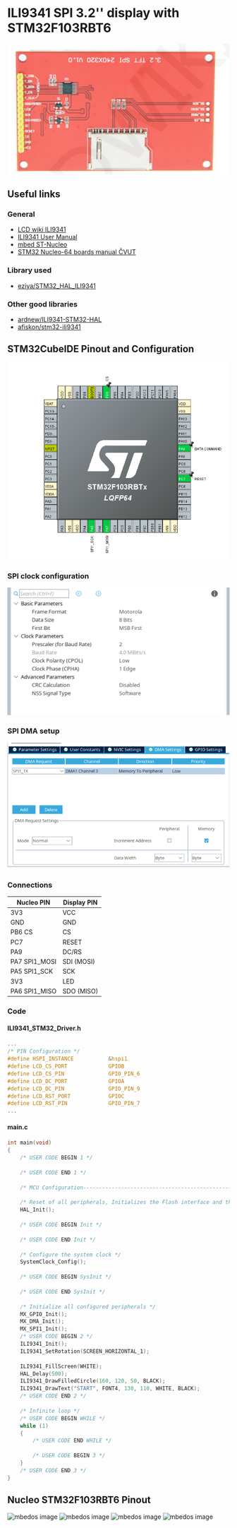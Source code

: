 # ILI9341 SPI 3.2'' display with STM32F103RBT6

![display img](img/Screenshot_20230731_190352.png)

## Useful links  
### General
* [LCD wiki ILI9341](http://www.lcdwiki.com/3.2inch_SPI_Module_ILI9341_SKU:MSP3218)  
* [ILI9341 User Manual](http://www.lcdwiki.com/res/MSP3218/3.2inch_SPI_Module_MSP3218_User_Manual_EN.pdf)  
* [mbed ST-Nucleo](https://os.mbed.com/platforms/ST-Nucleo-F103RB/)
* [STM32 Nucleo-64 boards manual ČVUT](https://cw.fel.cvut.cz/b201/_media/courses/a8m37mam/documents/en.dm00105823.pdf)

### Library used
* [eziya/STM32_HAL_ILI9341](https://github.com/eziya/STM32_HAL_ILI9341)


### Other good libraries
* [ardnew/ILI9341-STM32-HAL](https://github.com/ardnew/ILI9341-STM32-HAL)
* [afiskon/stm32-ili9341](https://github.com/afiskon/stm32-ili9341)

## STM32CubeIDE Pinout and Configuration
![cubeideimg](img/Screenshot_20230731_184603.png)


### SPI clock configuration
![SPI clock](img/Screenshot_20230731_214813.png)

### SPI DMA setup
![DMA setup](img/Screenshot_20230801_131318.png)

### Connections
|Nucleo PIN|Display PIN|
|---|---|
|3V3|VCC|
|GND|GND|
|PB6 CS|CS|
|PC7|RESET|
|PA9|DC/RS|
|PA7 SPI1_MOSI|SDI (MOSI)|
|PA5 SPI1_SCK|SCK|
|3V3|LED|
|PA6 SPI1_MISO|SDO (MISO)|

### Code
#### ILI9341_STM32_Driver.h

```c
...
/* PIN Configuration */
#define HSPI_INSTANCE			&hspi1
#define LCD_CS_PORT				GPIOB
#define LCD_CS_PIN				GPIO_PIN_6
#define LCD_DC_PORT				GPIOA
#define LCD_DC_PIN				GPIO_PIN_9
#define	LCD_RST_PORT			GPIOC
#define	LCD_RST_PIN				GPIO_PIN_7
...

```
#### main.c
```c
int main(void)
{
	/* USER CODE BEGIN 1 */

	/* USER CODE END 1 */

	/* MCU Configuration--------------------------------------------------------*/

	/* Reset of all peripherals, Initializes the Flash interface and the Systick. */
	HAL_Init();

	/* USER CODE BEGIN Init */

	/* USER CODE END Init */

	/* Configure the system clock */
	SystemClock_Config();

	/* USER CODE BEGIN SysInit */

	/* USER CODE END SysInit */

	/* Initialize all configured peripherals */
	MX_GPIO_Init();
	MX_DMA_Init();
	MX_SPI1_Init();
	/* USER CODE BEGIN 2 */
	ILI9341_Init();
	ILI9341_SetRotation(SCREEN_HORIZONTAL_1);

	ILI9341_FillScreen(WHITE);
	HAL_Delay(500);
	ILI9341_DrawFilledCircle(160, 120, 50, BLACK);
	ILI9341_DrawText("START", FONT4, 130, 110, WHITE, BLACK);
	/* USER CODE END 2 */

	/* Infinite loop */
	/* USER CODE BEGIN WHILE */
	while (1)
	{
		/* USER CODE END WHILE */

		/* USER CODE BEGIN 3 */
	}
	/* USER CODE END 3 */
}
```

## Nucleo STM32F103RBT6 Pinout
![mbedos image](https://os.mbed.com/media/uploads/bcostm/nucleo_f103rb_2018_07_06_arduino_left.png)
![mbedos image](https://os.mbed.com/media/uploads/bcostm/nucleo_f103rb_2018_07_06_arduino_right.png)
![mbedos image](https://os.mbed.com/media/uploads/bcostm/nucleo_f103rb_2018_07_06_morpho_left.png)
![mbedos image](https://os.mbed.com/media/uploads/bcostm/nucleo_f103rb_2018_07_06_morpho_right.png)


